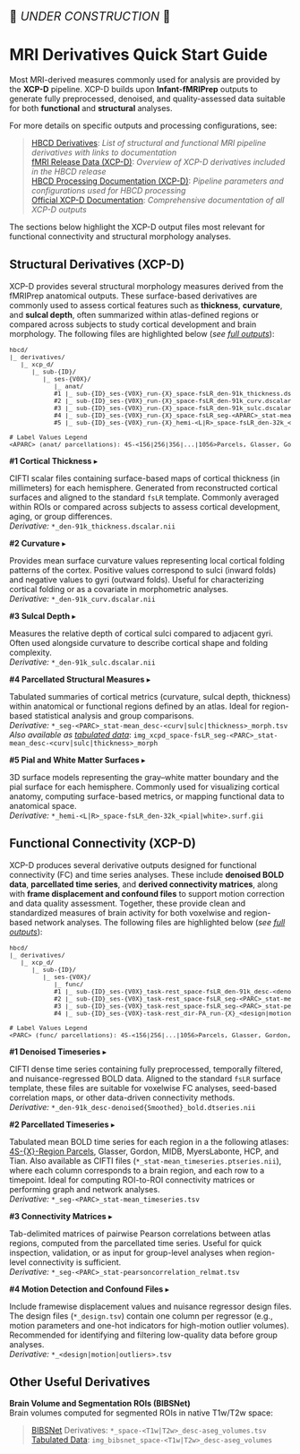 <p style="font-size: 1.5em;">🚧 <i>UNDER CONSTRUCTION</i> 🚧 </p>

# MRI Derivatives Quick Start Guide

Most MRI-derived measures commonly used for analysis are provided by the **XCP-D** pipeline. XCP-D builds upon **Infant-fMRIPrep** outputs to generate fully preprocessed, denoised, and quality-assessed data suitable for both **functional** and **structural** analyses.

For more details on specific outputs and processing configurations, see:

> <a href="../../../datacuration/file-based-data/#derivatives" target="_blank"><i style="font-size: 0.9em;" class="fa-solid fa-up-right-from-square"></i> HBCD Derivatives</a>: *List of structural and functional MRI pipeline derivatives with links to documentation*<br>
<a href="../../mri/fmri/#xcpd" target="_blank"><i style="font-size: 0.9em;" class="fa-solid fa-up-right-from-square"></i> fMRI Release Data (XCP-D)</a>: *Overview of XCP-D derivatives included in the HBCD release*<br>
<a href="https://hbcd-cbrain-processing.readthedocs.io/latest/tools/xcp_d.html"><i style="font-size: 0.9em;" class="fa-solid fa-up-right-from-square"></i> HBCD Processing Documentation (XCP-D)</a>: *Pipeline parameters and configurations used for HBCD processing*<br>
<a href="https://xcp-d.readthedocs.io/en/latest/outputs.html#outputs-of-xcp-d"><i style="font-size: 0.9em;" class="fa-solid fa-up-right-from-square"></i> Official XCP-D Documentation</a>: *Comprehensive documentation of all XCP-D outputs*

The sections below highlight the XCP-D output files most relevant for functional connectivity and structural morphology analyses.

## Structural Derivatives (XCP-D)

XCP-D provides several structural morphology measures derived from the fMRIPrep anatomical outputs. These surface-based derivatives are commonly used to assess cortical features such as **thickness**, **curvature**, and **sulcal depth**, often summarized within atlas-defined regions or compared across subjects to study cortical development and brain morphology. The following files are highlighted below (<i>see <a href="../../mri/fmri/#xcpd" target="_blank">full outputs</a></i>):

<pre style="font-size: 11px;" class="folder-tree">
hbcd/
|_ derivatives/ 
   |_ xcp_d/
      |_ sub-<span class="label">{ID}</span>/
         |_ ses-<span class="label">{V0X}</span>/
            |_ anat/
            <span class="hashtag">#1</span> |_ sub-<span class="label">{ID}</span>_ses-<span class="label">{V0X}</span>_run-<span class="label">{X}</span>_space-fsLR_den-91k_thickness.dscalar.nii
            <span class="hashtag">#2</span> |_ sub-<span class="label">{ID}</span>_ses-<span class="label">{V0X}</span>_run-<span class="label">{X}</span>_space-fsLR_den-91k_curv.dscalar.nii
            <span class="hashtag">#3</span> |_ sub-<span class="label">{ID}</span>_ses-<span class="label">{V0X}</span>_run-<span class="label">{X}</span>_space-fsLR_den-91k_sulc.dscalar.nii
            <span class="hashtag">#4</span> |_ sub-<span class="label">{ID}</span>_ses-<span class="label">{V0X}</span>_run-<span class="label">{X}</span>_space-fsLR_seg-<span class="placeholder">&lt;APARC&gt;</span>_stat-mean_desc-<span class="placeholder">&lt;curv|sulc|thickness&gt;</span>_morph.tsv
            <span class="hashtag">#5</span> |_ sub-<span class="label">{ID}</span>_ses-<span class="label">{V0X}</span>_run-<span class="label">{X}</span>_hemi-<span class="placeholder">&lt;L|R&gt;</span>_space-fsLR_den-32k_<span class="placeholder">&lt;pial|white&gt;</span>.surf.gii

<span class="hashtag"># Label Values Legend</span>
<span class="placeholder">&lt;APARC&gt; (anat/ parcellations)</span>: 4S-&lt;156|256|356|...|1056&gt;Parcels, Glasser, Gordon, MIDB, MyersLabonte
</pre>
<p></p>

<div id="s1" class="table-compact-banner" onclick="toggleCollapse(this)">
  <span class="emoji"><i class="fa-solid fa-folder-open"></i></span>
  <span class="text-with-link">
  <span class="text"><strong>#1 Cortical Thickness</strong></span>
  <a class="anchor-link" href="#s1" title="Copy link">
  <i class="fa-solid fa-link"></i>
  </a>
  </span>
  <span class="arrow">▸</span>
</div>
<div class="table-collapsible-content" style="margin-bottom: 3px;">
  <p>CIFTI scalar files containing surface-based maps of cortical thickness (in millimeters) for each hemisphere. Generated from reconstructed cortical surfaces and aligned to the standard <code>fsLR</code> template. Commonly averaged within ROIs or compared across subjects to assess cortical development, aging, or group differences.
  <br>
  <i>Derivative:</i> <code>*_den-91k_thickness.dscalar.nii</code>
  </p>
</div>

<div id="s2" class="table-compact-banner" onclick="toggleCollapse(this)">
  <span class="emoji"><i class="fa-solid fa-folder-open"></i></span>
  <span class="text-with-link">
  <span class="text"><strong>#2 Curvature</strong></span>
  <a class="anchor-link" href="#s2" title="Copy link">
  <i class="fa-solid fa-link"></i>
  </a>
  </span>
  <span class="arrow">▸</span>
</div>
<div class="table-collapsible-content" style="margin-bottom: 3px;">
  <p>Provides mean surface curvature values representing local cortical folding patterns of the cortex. Positive values correspond to sulci (inward folds) and negative values to gyri (outward folds). Useful for characterizing cortical folding or as a covariate in morphometric analyses.
  <br>
  <i>Derivative:</i> <code>*_den-91k_curv.dscalar.nii</code>
  </p>
</div>

<div id="s3" class="table-compact-banner" onclick="toggleCollapse(this)">
  <span class="emoji"><i class="fa-solid fa-folder-open"></i></span>
  <span class="text-with-link">
  <span class="text"><strong>#3 Sulcal Depth</strong></span>
  <a class="anchor-link" href="#s3" title="Copy link">
  <i class="fa-solid fa-link"></i>
  </a>
  </span>
  <span class="arrow">▸</span>
</div>
<div class="table-collapsible-content" style="margin-bottom: 3px;">
  <p>Measures the relative depth of cortical sulci compared to adjacent gyri. Often used alongside curvature to describe cortical shape and folding complexity.
  <br>
  <i>Derivative:</i> <code>*_den-91k_sulc.dscalar.nii</code>
  </p>
</div>

<div id="s4" class="table-compact-banner" onclick="toggleCollapse(this)">
  <span class="emoji"><i class="fa-solid fa-folder-open"></i></span>
  <span class="text-with-link">
  <span class="text"><strong>#4 Parcellated Structural Measures</strong></span>
  <a class="anchor-link" href="#s4" title="Copy link">
  <i class="fa-solid fa-link"></i>
  </a>
  </span>
  <span class="arrow">▸</span>
</div>
<div class="table-collapsible-content" style="margin-bottom: 3px;">
  <p>Tabulated summaries of cortical metrics (curvature, sulcal depth, thickness) within anatomical or functional regions defined by an atlas. Ideal for region-based statistical analysis and group comparisons.<br>
  <i>Derivative:</i> <code>*_seg-&lt;PARC&gt;_stat-mean_desc-&lt;curv|sulc|thickness&gt;_morph.tsv</code><br>
  <i>Also available as <a href="../../#mri" target="_blank">tabulated data</a></i>: <code>img_xcpd_space-fsLR_seg-&lt;PARC&gt;_stat-mean_desc-&lt;curv|sulc|thickness&gt;_morph</code>
  </p>
</div>

<div id="s5" class="table-compact-banner" onclick="toggleCollapse(this)">
  <span class="emoji"><i class="fa-solid fa-folder-open"></i></span>
  <span class="text-with-link">
  <span class="text"><strong>#5 Pial and White Matter Surfaces</strong></span>
  <a class="anchor-link" href="#s5" title="Copy link">
  <i class="fa-solid fa-link"></i>
  </a>
  </span>
  <span class="arrow">▸</span>
</div>
<div class="table-collapsible-content" style="margin-bottom: 3px;">
  <p>3D surface models representing the gray–white matter boundary and the pial surface for each hemisphere. Commonly used for visualizing cortical anatomy, computing surface-based metrics, or mapping functional data to anatomical space.
  <br>
  <i>Derivative:</i> <code>*_hemi-&lt;L|R&gt;_space-fsLR_den-32k_&lt;pial|white&gt;.surf.gii</code>
  </p>
</div>

## Functional Connectivity (XCP-D)

XCP-D produces several derivative outputs designed for functional connectivity (FC) and time series analyses. These include **denoised BOLD data**, **parcellated time series**, and **derived connectivity matrices**, along with **frame displacement and confound files** to support motion correction and data quality assessment. Together, these provide clean and standardized measures of brain activity for both voxelwise and region-based network analyses. The following files are highlighted below (<i>see <a href="../../mri/fmri/#xcpd" target="_blank">full outputs</a></i>):

<pre style="font-size: 11px;" class="folder-tree">
hbcd/
|_ derivatives/ 
   |_ xcp_d/
      |_ sub-<span class="label">{ID}</span>/
         |_ ses-<span class="label">{V0X}</span>/
            |_ func/
            <span class="hashtag">#1</span> |_ sub-<span class="label">{ID}</span>_ses-<span class="label">{V0X}</span>_task-rest_space-fsLR_den-91k_desc-<span class="placeholder">&lt;denoised|denoisedSmoothed&gt;</span>_bold.dtseries.nii  
            <span class="hashtag">#2</span> |_ sub-<span class="label">{ID}</span>_ses-<span class="label">{V0X}</span>_task-rest_space-fsLR_seg-<span class="placeholder">&lt;PARC&gt;</span>_stat-mean_timeseries.tsv
            <span class="hashtag">#3</span> |_ sub-<span class="label">{ID}</span>_ses-<span class="label">{V0X}</span>_task-rest_space-fsLR_seg-<span class="placeholder">&lt;PARC&gt;</span>_stat-pearsoncorrelation_relmat.tsv
            <span class="hashtag">#4</span> |_ sub-<span class="label">{ID}</span>_ses-<span class="label">{V0X}</span>-task-rest_dir-PA_run-<span class="label">{X}</span>_<span class="placeholder">&lt;design|motion|outliers&gt;</span>.tsv

<span class="hashtag"># Label Values Legend</span>
<span class="placeholder">&lt;PARC&gt; (func/ parcellations)</span>: 4S-&lt;156|256|...|1056&gt;Parcels, Glasser, Gordon, MIDB, MyersLabonte, HCP, Tian
</pre>
<p></p>


<div id="f1" class="table-compact-banner" onclick="toggleCollapse(this)">
  <span class="emoji"><i class="fa-solid fa-folder-open"></i></span>
  <span class="text-with-link">
  <span class="text"><strong>#1 Denoised Timeseries</strong></span>
  <a class="anchor-link" href="#f1" title="Copy link">
  <i class="fa-solid fa-link"></i>
  </a>
  </span>
  <span class="arrow">▸</span>
</div>
<div class="table-collapsible-content" style="margin-bottom: 3px;">
  <p>CIFTI dense time series containing fully preprocessed, temporally filtered, and nuisance-regressed BOLD data. Aligned to the standard <code>fsLR</code> surface template, these files are suitable for voxelwise FC analyses, seed-based correlation maps, or other data-driven connectivity methods.
  <br>
  <i>Derivative:</i> <code>*_den-91k_desc-denoised{Smoothed}_bold.dtseries.nii</code>
  </p>
</div>

<div id="f2" class="table-compact-banner" onclick="toggleCollapse(this)">
  <span class="emoji"><i class="fa-solid fa-folder-open"></i></span>
  <span class="text-with-link">
  <span class="text"><strong>#2 Parcellated Timeseries</strong></span>
  <a class="anchor-link" href="#f2" title="Copy link">
  <i class="fa-solid fa-link"></i>
  </a>
  </span>
  <span class="arrow">▸</span>
</div>
<div class="table-collapsible-content" style="margin-bottom: 3px;">
  <p>Tabulated mean BOLD time series for each region in a the following atlases: <a href="https://github.com/PennLINC/AtlasPack">4S-{X}-Region Parcels</a>, Glasser, Gordon, MIDB, MyersLabonte, HCP, and Tian. Also available as CIFTI files (<code>*_stat-mean_timeseries.ptseries.nii</code>), where each column corresponds to a brain region, and each row to a timepoint. Ideal for computing ROI-to-ROI connectivity matrices or performing graph and network analyses.  
  <br>
  <i>Derivative:</i> <code>*_seg-&lt;PARC&gt;_stat-mean_timeseries.tsv</code>
  </p>
</div>

<div id="f3" class="table-compact-banner" onclick="toggleCollapse(this)">
  <span class="emoji"><i class="fa-solid fa-folder-open"></i></span>
  <span class="text-with-link">
  <span class="text"><strong>#3 Connectivity Matrices</strong></span>
  <a class="anchor-link" href="#f3" title="Copy link">
  <i class="fa-solid fa-link"></i>
  </a>
  </span>
  <span class="arrow">▸</span>
</div>
<div class="table-collapsible-content" style="margin-bottom: 3px;">
  <p>Tab-delimited matrices of pairwise Pearson correlations between atlas regions, computed from the parcellated time series. Useful for quick inspection, validation, or as input for group-level analyses when region-level connectivity is sufficient.
  <br>
  <i>Derivative:</i> <code>*_seg-&lt;PARC&gt;_stat-pearsoncorrelation_relmat.tsv</code>
  </p>
</div>

<div id="f4" class="table-compact-banner" onclick="toggleCollapse(this)">
  <span class="emoji"><i class="fa-solid fa-folder-open"></i></span>
  <span class="text-with-link">
  <span class="text"><strong>#4 Motion Detection and Confound Files</strong></span>
  <a class="anchor-link" href="#f4" title="Copy link">
  <i class="fa-solid fa-link"></i>
  </a>
  </span>
  <span class="arrow">▸</span>
</div>
<div class="table-collapsible-content" style="margin-bottom: 3px;">
  <p>Include framewise displacement values and nuisance regressor design files. The design files (<code>*_design.tsv</code>) contain one column per regressor (e.g., motion parameters and one-hot indicators for high-motion outlier volumes). Recommended for identifying and filtering low-quality data before group analyses.
  <br>
  <i>Derivative:</i> <code>*_&lt;design|motion|outliers&gt;.tsv</code>
  </p>
</div>

## Other Useful Derivatives

**Brain Volume and Segmentation ROIs (BIBSNet)**<br>
Brain volumes computed for segmented ROIs in native T1w/T2w space:

> <i class="fa-solid fa-folder-open"></i> [BIBSNet](../mri/smri.md#bibsnet) Derivatives: `*_space-<T1w|T2w>_desc-aseg_volumes.tsv`<br>
<i class="fa-solid fa-table"></i> [Tabulated Data](../index.md#mri): `img_bibsnet_space-<T1w|T2w>_desc-aseg_volumes`

<br>